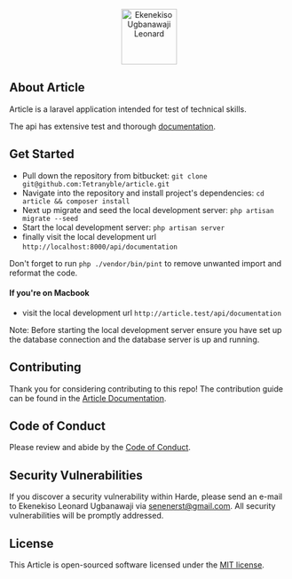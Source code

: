 <p align="center">
    <a href="https://github.com/Tetranyble/article" target="_blank">
        <img src="https://avatars.githubusercontent.com/u/35098334?v=4" 
alt="Ekenekiso Ugbanawaji Leonard" width="100">
    </a>
</p>

<p align="center">

</p>

## About Article 

Article is a laravel application intended for test of technical skills.


The api has extensive test and thorough [documentation](http://article.test/api/documentation).


## Get Started

- Pull down the repository from bitbucket:
  `git clone git@github.com:Tetranyble/article.git`
- Navigate into the repository and install project's dependencies:
  `cd article && composer install`
- Next up migrate and seed the local development server:
  `php artisan migrate --seed`
- Start the local development server: `php artisan server`
- finally visit the local development url `http://localhost:8000/api/documentation`

Don't forget to run `php ./vendor/bin/pint` to remove unwanted import and reformat the code.

#### If you're on Macbook
- visit the local development url `http://article.test/api/documentation`

Note: Before starting the local development server ensure you have set up the database connection and the database server is up and running.


## Contributing

Thank you for considering contributing to this repo! The contribution guide can be found in the [Article Documentation](https://article.test/docs/contributions).

## Code of Conduct

Please review and abide by the [Code of Conduct](https://article.test/contributions#code-of-conduct).

## Security Vulnerabilities

If you discover a security vulnerability within Harde, please send an e-mail to Ekenekiso Leonard Ugbanawaji via [senenerst@gmail.com](senenerst@gmail.com). All security vulnerabilities will be promptly addressed.

## License

This Article is open-sourced software licensed under the [MIT license](https://opensource.org/licenses/MIT).
